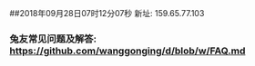 ##2018年09月28日07时12分07秒 新址: 159.65.77.103
### 兔友常见问题及解答: https://github.com/wanggonging/d/blob/w/FAQ.md
